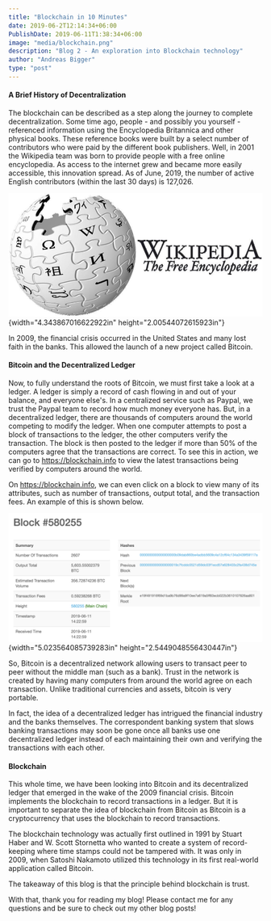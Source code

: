 ```yaml
---
title: "Blockchain in 10 Minutes"
date: 2019-06-2T12:14:34+06:00
PublishDate: 2019-06-11T1:38:34+06:00
image: "media/blockchain.png"
description: "Blog 2 - An exploration into Blockchain technology"
author: "Andreas Bigger"
type: "post"
---
```


#### A Brief History of Decentralization

The blockchain can be described as a step along the journey to complete
decentralization. Some time ago, people - and possibly you yourself -
referenced information using the Encyclopedia Britannica and other
physical books. These reference books were built by a select number of
contributors who were paid by the different book publishers. Well, in
2001 the Wikipedia team was born to provide people with a free online
encyclopedia. As access to the internet grew and became more easily
accessible, this innovation spread. As of June, 2019, the number of
active English contributors (within the last 30 days) is 127,026.

![Blockchain](media/wikipedia.jpg){width="4.343867016622922in"
height="2.00544072615923in"}

In 2009, the financial crisis occurred in the United States and many
lost faith in the banks. This allowed the launch of a new project called
Bitcoin.

#### Bitcoin and the Decentralized Ledger

Now, to fully understand the roots of Bitcoin, we must first take a look
at a ledger. A ledger is simply a record of cash flowing in and out of
your balance, and everyone else's. In a centralized service such as
Paypal, we trust the Paypal team to record how much money everyone has.
But, in a decentralized ledger, there are thousands of computers around
the world competing to modify the ledger. When one computer attempts to
post a block of transactions to the ledger, the other computers verify
the transaction. The block is then posted to the ledger if more than 50%
of the computers agree that the transactions are correct. To see this in
action, we can go to https://blockchain.info to view
the latest transactions being verified by computers around the world.

On https://blockchain.info, we
can even click on a block to view many of its attributes, such as number
of transactions, output total, and the transaction fees. An example of
this is shown below.

![Blockchain Block](media/blockExample.png){width="5.023564085739283in"
height="2.5449048556430447in"}

So, Bitcoin is a decentralized network allowing users to transact peer
to peer without the middle man (such as a bank). Trust in the network is
created by having many computers from around the world agree on each
transaction. Unlike traditional currencies and assets, bitcoin is very
portable.

In fact, the idea of a decentralized ledger has intrigued the financial
industry and the banks themselves. The correspondent banking system that
slows banking transactions may soon be gone once all banks use one
decentralized ledger instead of each maintaining their own and verifying
the transactions with each other.

#### Blockchain

This whole time, we have been looking into Bitcoin and its decentralized
ledger that emerged in the wake of the 2009 financial crisis. Bitcoin
implements the blockchain to record transactions in a ledger. But it is
important to separate the idea of blockchain from Bitcoin as Bitcoin is
a cryptocurrency that uses the blockchain to record transactions.

The blockchain technology was actually first outlined in 1991 by Stuart
Haber and W. Scott Stornetta who wanted to create a system of
record-keeping where time stamps could not be tampered with. It was only
in 2009, when Satoshi Nakamoto utilized this technology in its first
real-world application called Bitcoin.

The takeaway of this blog is that the principle behind blockchain is
trust.

With that, thank you for reading my blog! Please contact me for any
questions and be sure to check out my other blog posts!
